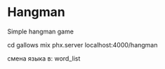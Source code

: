 # Hangman
Simple hangman game

cd gallows
mix phx.server
localhost:4000/hangman

смена языка в: word_list
